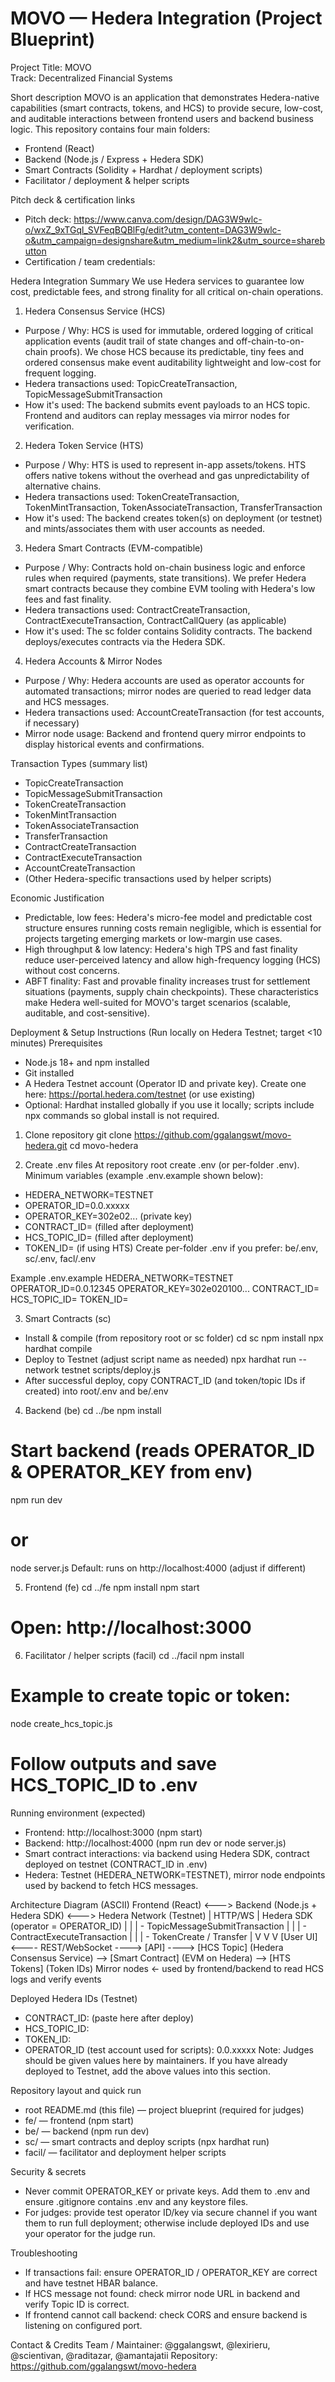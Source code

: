 # MOVO — Hedera Integration (Project Blueprint)

Project Title: MOVO  
Track: Decentralized Financial Systems

Short description
MOVO is an application that demonstrates Hedera-native capabilities (smart contracts, tokens, and HCS) to provide secure, low-cost, and auditable interactions between frontend users and backend business logic. This repository contains four main folders:
- Frontend (React)
- Backend (Node.js / Express + Hedera SDK)
- Smart Contracts (Solidity + Hardhat / deployment scripts)
- Facilitator / deployment & helper scripts

Pitch deck & certification links
- Pitch deck: https://www.canva.com/design/DAG3W9wlc-o/wxZ_9xTGql_SVFeqBQBlFg/edit?utm_content=DAG3W9wlc-o&utm_campaign=designshare&utm_medium=link2&utm_source=sharebutton
- Certification / team credentials: 

Hedera Integration Summary
We use Hedera services to guarantee low cost, predictable fees, and strong finality for all critical on-chain operations.

1) Hedera Consensus Service (HCS)
- Purpose / Why: HCS is used for immutable, ordered logging of critical application events (audit trail of state changes and off-chain-to-on-chain proofs). We chose HCS because its predictable, tiny fees and ordered consensus make event auditability lightweight and low-cost for frequent logging.
- Hedera transactions used: TopicCreateTransaction, TopicMessageSubmitTransaction
- How it's used: The backend submits event payloads to an HCS topic. Frontend and auditors can replay messages via mirror nodes for verification.

2) Hedera Token Service (HTS)
- Purpose / Why: HTS is used to represent in-app assets/tokens. HTS offers native tokens without the overhead and gas unpredictability of alternative chains.
- Hedera transactions used: TokenCreateTransaction, TokenMintTransaction, TokenAssociateTransaction, TransferTransaction
- How it's used: The backend creates token(s) on deployment (or testnet) and mints/associates them with user accounts as needed.

3) Hedera Smart Contracts (EVM-compatible)
- Purpose / Why: Contracts hold on-chain business logic and enforce rules when required (payments, state transitions). We prefer Hedera smart contracts because they combine EVM tooling with Hedera's low fees and fast finality.
- Hedera transactions used: ContractCreateTransaction, ContractExecuteTransaction, ContractCallQuery (as applicable)
- How it's used: The sc folder contains Solidity contracts. The backend deploys/executes contracts via the Hedera SDK.

4) Hedera Accounts & Mirror Nodes
- Purpose / Why: Hedera accounts are used as operator accounts for automated transactions; mirror nodes are queried to read ledger data and HCS messages.
- Hedera transactions used: AccountCreateTransaction (for test accounts, if necessary)
- Mirror node usage: Backend and frontend query mirror endpoints to display historical events and confirmations.

Transaction Types (summary list)
- TopicCreateTransaction
- TopicMessageSubmitTransaction
- TokenCreateTransaction
- TokenMintTransaction
- TokenAssociateTransaction
- TransferTransaction
- ContractCreateTransaction
- ContractExecuteTransaction
- AccountCreateTransaction
- (Other Hedera-specific transactions used by helper scripts)

Economic Justification
- Predictable, low fees: Hedera's micro-fee model and predictable cost structure ensures running costs remain negligible, which is essential for projects targeting emerging markets or low-margin use cases.
- High throughput & low latency: Hedera's high TPS and fast finality reduce user-perceived latency and allow high-frequency logging (HCS) without cost concerns.
- ABFT finality: Fast and provable finality increases trust for settlement situations (payments, supply chain checkpoints).
These characteristics make Hedera well-suited for MOVO's target scenarios (scalable, auditable, and cost-sensitive).

Deployment & Setup Instructions (Run locally on Hedera Testnet; target <10 minutes)
Prerequisites
- Node.js 18+ and npm installed
- Git installed
- A Hedera Testnet account (Operator ID and private key). Create one here: https://portal.hedera.com/testnet (or use existing)
- Optional: Hardhat installed globally if you use it locally; scripts include npx commands so global install is not required.

1) Clone repository
git clone https://github.com/ggalangswt/movo-hedera.git
cd movo-hedera

2) Create .env files
At repository root create .env (or per-folder .env). Minimum variables (example .env.example shown below):
- HEDERA_NETWORK=TESTNET
- OPERATOR_ID=0.0.xxxxx
- OPERATOR_KEY=302e02... (private key)
- CONTRACT_ID= (filled after deployment)
- HCS_TOPIC_ID= (filled after deployment)
- TOKEN_ID= (if using HTS)
Create per-folder .env if you prefer: be/.env, sc/.env, facl/.env

Example .env.example
HEDERA_NETWORK=TESTNET
OPERATOR_ID=0.0.12345
OPERATOR_KEY=302e020100...
CONTRACT_ID=
HCS_TOPIC_ID=
TOKEN_ID=

3) Smart Contracts (sc)
- Install & compile (from repository root or sc folder)
cd sc
npm install
npx hardhat compile
- Deploy to Testnet (adjust script name as needed)
npx hardhat run --network testnet scripts/deploy.js
- After successful deploy, copy CONTRACT_ID (and token/topic IDs if created) into root/.env and be/.env

4) Backend (be)
cd ../be
npm install
# Start backend (reads OPERATOR_ID & OPERATOR_KEY from env)
npm run dev
# or
node server.js
Default: runs on http://localhost:4000 (adjust if different)

5) Frontend (fe)
cd ../fe
npm install
npm start
# Open: http://localhost:3000

6) Facilitator / helper scripts (facil)
cd ../facil
npm install
# Example to create topic or token:
node create_hcs_topic.js
# Follow outputs and save HCS_TOPIC_ID to .env

Running environment (expected)
- Frontend: http://localhost:3000 (npm start)
- Backend: http://localhost:4000 (npm run dev or node server.js)
- Smart contract interactions: via backend using Hedera SDK, contract deployed on testnet (CONTRACT_ID in .env)
- Hedera: Testnet (HEDERA_NETWORK=TESTNET), mirror node endpoints used by backend to fetch HCS messages.

Architecture Diagram (ASCII)
Frontend (React)  <--->  Backend (Node.js + Hedera SDK)  <--->  Hedera Network (Testnet)
   | HTTP/WS                 | Hedera SDK (operator = OPERATOR_ID)          |
   |                         | - TopicMessageSubmitTransaction              |
   |                         | - ContractExecuteTransaction                 |
   |                         | - TokenCreate / Transfer                     |
   V                         V                                              V
[User UI]  <---- REST/WebSocket ---->  [API] ----> [HCS Topic]  (Hedera Consensus Service)
                                          \--> [Smart Contract] (EVM on Hedera)
                                          \--> [HTS Tokens] (Token IDs)
Mirror nodes <- used by frontend/backend to read HCS logs and verify events

Deployed Hedera IDs (Testnet)
- CONTRACT_ID:  (paste here after deploy)
- HCS_TOPIC_ID: 
- TOKEN_ID: 
- OPERATOR_ID (test account used for scripts): 0.0.xxxxx
Note: Judges should be given values here by maintainers. If you have already deployed to Testnet, add the above values into this section.

Repository layout and quick run
- root README.md (this file) — project blueprint (required for judges)
- fe/ — frontend (npm start)
- be/ — backend (npm run dev)
- sc/ — smart contracts and deploy scripts (npx hardhat run)
- facil/ — facilitator and deployment helper scripts

Security & secrets
- Never commit OPERATOR_KEY or private keys. Add them to .env and ensure .gitignore contains .env and any keystore files.
- For judges: provide test operator ID/key via secure channel if you want them to run full deployment; otherwise include deployed IDs and use your operator for the judge run.

Troubleshooting
- If transactions fail: ensure OPERATOR_ID / OPERATOR_KEY are correct and have testnet HBAR balance.
- If HCS message not found: check mirror node URL in backend and verify Topic ID is correct.
- If frontend cannot call backend: check CORS and ensure backend is listening on configured port.

Contact & Credits
Team / Maintainer: @ggalangswt, @lexirieru, @scientivan, @raditazar, @amantajatii
Repository: https://github.com/ggalangswt/movo-hedera
